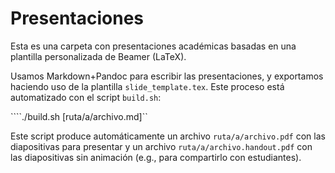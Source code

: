 # Presentaciones

Esta es una carpeta con presentaciones académicas basadas en una plantilla personalizada de Beamer (LaTeX).

Usamos Markdown+Pandoc para escribir las presentaciones, y exportamos haciendo uso de la plantilla `slide_template.tex`. Este proceso está automatizado con el script `build.sh`:

````./build.sh [ruta/a/archivo.md]``

Este script produce automáticamente un archivo `ruta/a/archivo.pdf` con las diapositivas para presentar y un archivo `ruta/a/archivo.handout.pdf` con las diapositivas sin animación (e.g., para compartirlo con estudiantes).